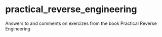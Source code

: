 # practical_reverse_engineering
Answers to and comments on exercizes from the book Practical Reverse Engineering
